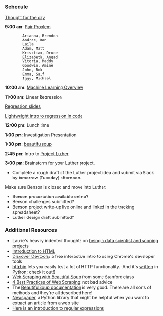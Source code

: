 ### Schedule

[Thought for the day](http://alisoncossette.github.io/Week_2/)

**9:00 am**: [Pair Problem](pair-html.md)

            Arianna, Brendon
            Andree, Dan
            Laila
            Adam, Matt
            Krisztian, Druce
            Elizabeth, Angad
            Vitoria, Maddy
            Goodwin, Amine
            John, Rob
            Emma, Saif
            Iggy, Michael

**10:00 am**: [Machine Learning Overview](Intro_to_Machine_Learning.pdf) 

**11:00 am**: Linear Regression

[Regression slides](Linear_Regression.pdf)

[Lightweight intro to regression in code](2_intro_to_regression.ipynb)

**12:00 pm**: Lunch time

**1:00 pm**: Investigation Presentation

**1:30 pm**: [beautifulsoup](web_scraping_beautifulsoup.ipynb)

**2:45 pm**: Intro to [Project Luther](../../../projects/02-luther/)

**3:00 pm**: Brainstorm for your Luther project.

 * Complete a rough draft of the Luther project idea and submit via Slack by tomorrow (Tuesday) afternoon.

Make sure Benson is closed and move into Luther:

 * Benson presentation available online?
 * Benson challenges submitted?
 * Benson project write-up live online and linked in the tracking spreadsheet?
 * Luther design draft submitted?


### Additional Resources

 * Laurie's heavily indented thoughts on [being a data scientist and scoping projects](../../../projects/02-luther/Project_Scope_Notes_for_Brainstorming.md)
 * [Introduction to HTML](https://developer.mozilla.org/en-US/docs/Web/Guide/HTML/Introduction
)
 * [Discover Devtools](http://discover-devtools.codeschool.com/): a free interactive intro to using Chrome's developer tools
 * [httpbin](http://httpbin.org/) lets you easily test a lot of HTTP functionality. (And it's [written](https://github.com/Runscope/httpbin) in Python; check it out!)
 * [Web Scraping with Beautiful Soup](http://web.stanford.edu/~zlotnick/TextAsData/Web_Scraping_with_Beautiful_Soup.html) from some Stanford class
 * [4 Best Practices of Web Scraping](http://scraping.pro/basic-web-scraping-principles/): not bad advice
 * The [BeautifulSoup documentation](http://www.crummy.com/software/BeautifulSoup/bs4/doc/) is very good. There are all sorts of methods and they're all described here!
 * [Newspaper](http://newspaper.readthedocs.org/), a Python library that might be helpful when you want to extract an article from a web site
 * [Here is an introduction to regular expressions](http://www.diveintopython.net/regular_expressions/)
